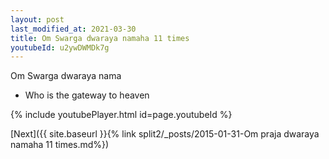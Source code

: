 ```yaml
---
layout: post
last_modified_at: 2021-03-30
title: Om Swarga dwaraya namaha 11 times
youtubeId: u2ywDWMDk7g
---
```

 
 
Om Swarga dwaraya nama 
 
 -  Who is the gateway to heaven 
 
  
 
  
 
 
 
 
 
 


{% include youtubePlayer.html id=page.youtubeId %}
 
[Next]({{ site.baseurl }}{% link  split2/_posts/2015-01-31-Om praja dwaraya namaha 11 times.md%})
 
